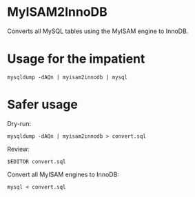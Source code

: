 # MyISAM2InnoDB

Converts all MySQL tables using the MyISAM engine to InnoDB.

# Usage for the impatient

```
mysqldump -dAQn | myisam2innodb | mysql
```

# Safer usage

Dry-run:

```
mysqldump -dAQn | myisam2innodb > convert.sql
```

Review:
```
$EDITOR convert.sql
```

Convert all MyISAM engines to InnoDB:
```
mysql < convert.sql
```
